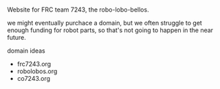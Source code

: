 # 

Website for FRC team 7243, the robo-lobo-bellos.

we might eventually purchace a domain, but we often struggle to get enough funding for robot parts, so that's not going to happen in the near future.

domain ideas
- frc7243.org
- robolobos.org
- co7243.org